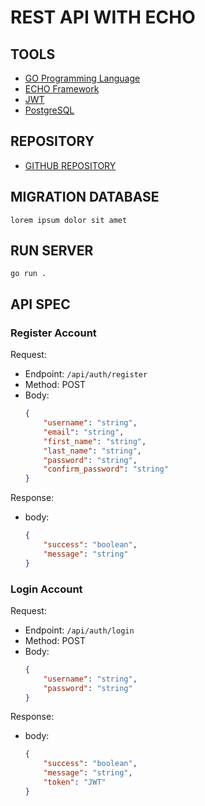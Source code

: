 # REST API WITH ECHO

## TOOLS

- [GO Programming Language](https://go.dev/dl/)
- [ECHO Framework](https://echo.labstack.com/guide/)
- [JWT](https://github.com/dgrijalva/jwt-go)
- [PostgreSQL]()

## REPOSITORY
- [GITHUB REPOSITORY]()

## MIGRATION DATABASE
```
lorem ipsum dolor sit amet
```

## RUN SERVER
```
go run .
```

## API SPEC

### Register Account
Request:
- Endpoint: `/api/auth/register`
- Method: POST
- Body:
  ```json
  {
      "username": "string",
      "email": "string",
      "first_name": "string",
      "last_name": "string",
      "password": "string",
      "confirm_password": "string"
  }
  ```
Response:
- body:
  ```json
  {
      "success": "boolean",
      "message": "string"
  }
  ```

### Login Account
Request:
- Endpoint: `/api/auth/login`
- Method: POST
- Body:
  ```json
  {
      "username": "string",
      "password": "string"
  }
  ```
Response:
- body:
  ```json
  {
      "success": "boolean",
      "message": "string",
      "token": "JWT"
  }
  ```